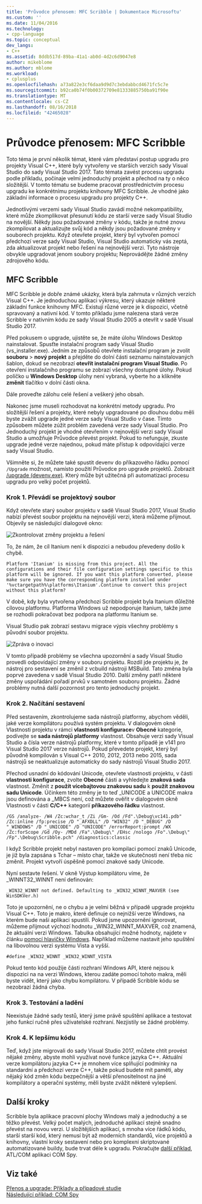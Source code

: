 ```yaml
---
title: 'Průvodce přenosem: MFC Scribble | Dokumentace Microsoftu'
ms.custom: ''
ms.date: 11/04/2016
ms.technology:
- cpp-language
ms.topic: conceptual
dev_langs:
- C++
ms.assetid: 8ddb517d-89ba-41a1-ab0d-4d2c6d9047e8
author: mikeblome
ms.author: mblome
ms.workload:
- cplusplus
ms.openlocfilehash: a73a822e3cf6daa9d9d7c3ebdabbcd4671fc5c7e
ms.sourcegitcommit: b92ca0b74f0b00372709e81333885750ba91f90e
ms.translationtype: MT
ms.contentlocale: cs-CZ
ms.lasthandoff: 08/16/2018
ms.locfileid: "42465028"
---
```

# <a name="porting-guide-mfc-scribble"></a>Průvodce přenosem: MFC Scribble
Toto téma je první několik témat, které vám představí postup upgradu pro projekty Visual C++, které byly vytvořeny ve starších verzích sady Visual Studio do sady Visual Studio 2017. Tato témata zavést procesu upgradu podle příkladu, počínaje velmi jednoduchý projekt a přechod na ty o něco složitější. V tomto tématu se budeme pracovat prostřednictvím procesu upgradu ke konkrétnímu projektu knihovny MFC Scribble. Je vhodné jako základní informace o procesu upgradu pro projekty C++.  
  
Jednotlivými verzemi sady Visual Studio zavádí možné nekompatibility, které může zkomplikovat přesunutí kódu ze starší verze sady Visual Studio na novější. Někdy jsou požadované změny v kódu, takže je nutné znovu zkompilovat a aktualizujte svůj kód a někdy jsou požadované změny v souborech projektu. Když otevřete projekt, který byl vytvořen pomocí předchozí verze sady Visual Studio, Visual Studio automaticky vás zeptá, zda aktualizovat projekt nebo řešení na nejnovější verzi. Tyto nástroje obvykle upgradovat jenom soubory projektu; Neprovádějte žádné změny zdrojového kódu.  
  
## <a name="mfc-scribble"></a>MFC Scribble  
 
MFC Scribble je dobře známé ukázky, která byla zahrnuta v různých verzích Visual C++. Je jednoduchou aplikaci výkresu, který ukazuje některé základní funkce knihovny MFC. Existují různé verze je k dispozici, včetně spravovaný a nativní kód. V tomto příkladu jsme nalezena stará verze Scribble v nativním kódu ze sady Visual Studio 2005 a otevřít v sadě Visual Studio 2017.  
  
Před pokusem o upgrade, ujistěte se, že máte úlohu Windows Desktop nainstalovat. Spusťte instalační program sady Visual Studio (vs_installer.exe). Jedním ze způsobů otevřete instalační program je zvolit **souboru** > **nový projekt** a přejděte do dolní části seznamu nainstalovaných šablon, dokud se nezobrazí **otevřít instalační program Visual Studio**. Po otevření instalačního programu se zobrazí všechny dostupné úlohy. Pokud políčko u **Windows Desktop** úlohy není vybraná, vyberte ho a klikněte **změnit** tlačítko v dolní části okna. 

Dále proveďte zálohu celé řešení a veškerý jeho obsah. 
 
Nakonec jsme museli rozhodovat na konkrétní metody upgradu. Pro složitější řešení a projekty, které nebyly upgradované po dlouhou dobu měli byste zvážit upgrade jedné verze sady Visual Studio v čase. Tímto způsobem můžete zúžit problém zavedená verze sady Visual Studio. Pro Jednoduchý projekt je vhodné otevřením v nejnovější verzi sady Visual Studio a umožňuje Průvodce převést projekt. Pokud to nefunguje, zkuste upgrade jedné verze najednou, pokud máte přístup k odpovídající verze sady Visual Studio.  
  
Všimněte si, že můžete také spustit devenv do příkazového řádku pomocí `/Upgrade` možnost, namísto použití Průvodce pro upgrade projektů. Zobrazit [/upgrade (devenv.exe)](/visualstudio/ide/reference/upgrade-devenv-exe). Který může být užitečná při automatizaci procesu upgradu pro velký počet projektů.  
  
### <a name="step-1-converting-the-project-file"></a>Krok 1. Převádí se projektový soubor  
Když otevřete starý soubor projektu v sadě Visual Studio 2017, Visual Studio nabízí převést soubor projektu na nejnovější verzi, která můžeme přijmout. Objevily se následující dialogové okno:  
  
![Zkontrolovat změny projektu a řešení](../porting/media/scribbleprojectupgrade.PNG "ScribbleProjectUpgrade")  
  
To, že nám, že cíl Itanium není k dispozici a nebudou převedeny došlo k chybě.  
  
```Output  
Platform 'Itanium' is missing from this project. All the configurations and their file configuration settings specific to this platform will be ignored. If you want this platform converted, please make sure you have the corresponding platform installed under '%vctargetpath%\platforms\Itanium'.Continue to convert this project without this platform?  
```  
  
V době, kdy byla vytvořena předchozí Scribble projekt byla Itanium důležité cílovou platformu. Platforma Windows už nepodporuje Itanium, takže jsme se rozhodli pokračovat bez podpora na platformu Itanium se.  
  
Visual Studio pak zobrazí sestavu migrace výpis všechny problémy s původní soubor projektu.  
  
![Zpráva o inovaci](../porting/media/scribblemigrationreport.PNG "ScribbleMigrationReport")  
  
V tomto případě problémy se všechna upozornění a sady Visual Studio provedli odpovídající změny v souboru projektu. Rozdíl jde projektu je, že nástroj pro sestavení se změnil z vcbuild nástroji MSBuild. Tato změna byla poprvé zavedena v sadě Visual Studio 2010. Další změny patří některé změny uspořádání pořadí prvků v samotném souboru projektu. Žádné problémy nutná další pozornost pro tento jednoduchý projekt.  
  
### <a name="step-2-getting-it-to-build"></a>Krok 2. Načítání sestavení  
Před sestavením, zkontrolujeme sada nástrojů platformy, abychom věděli, jaké verze kompilátoru používá systém projektu. V dialogovém okně Vlastnosti projektu v rámci **vlastnosti konfigurace**v **Obecné** kategorie, podívejte se **sada nástrojů platformy** vlastnost. Obsahuje verzi sady Visual Studio a čísla verze nástrojů platformy, které v tomto případě je v141 pro Visual Studio 2017 verze nástrojů. Pokud převedete projekt, který byl původně kompilován s Visual C++ 2010, 2012, 2013 nebo 2015, sada nástrojů se neaktualizuje automaticky do sady nástrojů Visual Studio 2017.   
  
Přechod usnadní do kódování Unicode, otevřete vlastnosti projektu, v části **vlastnosti konfigurace**, zvolte **Obecné** části a vyhledejte **znaková sada** vlastnost. Změnit z **použít vícebajtovou znakovou sadu** k **použít znakovou sadu Unicode**. Účinkem této změny je to teď _UNICODE a UNICODE makra jsou definována a _MBCS není, což můžete ověřit v dialogovém okně Vlastnosti v části **C/C++** kategorií **příkazového řádku** vlastnost.  
  
```Output  
/GS /analyze- /W4 /Zc:wchar_t /Zi /Gm- /Od /Fd".\Debug\vc141.pdb" /Zc:inline /fp:precise /D "_AFXDLL" /D "WIN32" /D "_DEBUG" /D "_WINDOWS" /D "_UNICODE" /D "UNICODE" /errorReport:prompt /WX /Zc:forScope /Gd /Oy- /MDd /Fa".\Debug\" /EHsc /nologo /Fo".\Debug\" /Fp".\Debug\Scribble.pch" /diagnostics:classic 
```  
  
I když Scribble projekt nebyl nastaven pro kompilaci pomocí znaků Unicode, je již byla zapsána s Tchar – místo char, takže ve skutečnosti není třeba nic změnit. Projekt vytvoří úspěšně pomocí znakové sady Unicode.  
  
Nyní sestavte řešení. V okně Výstup kompilátoru víme, že _WINNT32_WINNT není definován:  
  
```Output  
_WIN32_WINNT not defined. Defaulting to _WIN32_WINNT_MAXVER (see WinSDKVer.h)  
```  
  
 Toto je upozornění, ne o chybu a je velmi běžná v případě upgrade projektu Visual C++. Toto je makro, které definuje co nejnižší verze Windows, na kterém bude naši aplikaci spustili. Pokud jsme upozornění ignorovat, můžeme přijmout výchozí hodnotu _WIN32_WINNT_MAXVER, což znamená, že aktuální verzi Windows. Tabulka obsahující možné hodnoty, najdete v článku [pomocí hlavičky Windows](/windows/desktop/WinProg/using-the-windows-headers). Například můžeme nastavit jeho spuštění na libovolnou verzi systému Vista a vyšší.  
  
```  
#define _WIN32_WINNT _WIN32_WINNT_VISTA  
```  
  
Pokud tento kód použije části rozhraní Windows API, které nejsou k dispozici na na verzi Windows, kterou zadáte pomocí tohoto makra, měli byste vidět, který jako chybu kompilátoru. V případě Scribble kódu se nezobrazí žádná chyba.  
  
### <a name="step-3-testing-and-debugging"></a>Krok 3. Testování a ladění  
Neexistuje žádné sady testů, který jsme právě spuštění aplikace a testovat jeho funkcí ručně přes uživatelské rozhraní. Nezjistily se žádné problémy.  
  
### <a name="step-4-improve-the-code"></a>Krok 4. K lepšímu kódu  
Teď, když jste migrovali do sady Visual Studio 2017, můžete chtít provést nějaké změny, abyste mohli využívat nové funkce jazyka C++. Aktuální verze kompilátoru jazyka C++ je mnohem více splňující podmínky na standardní a předchozí verze C++, takže pokud budete mít paměti, aby nějaký kód změn kódu bezpečnější a větší přenositelnost na jiné kompilátory a operační systémy, měli byste zvážit některé vylepšení.  
  
## <a name="next-steps"></a>Další kroky  
 
Scribble byla aplikace pracovní plochy Windows malý a jednoduchý a se těžko převést. Velký počet malých, jednoduché aplikací stejně snadno převést na novou verzi.  U složitějších aplikací, s mnoha více řádků kódu, starší starší kód, který nemusí být až moderních standardů, více projektů a knihovny, vlastní kroky sestavení nebo pro komplexní skriptované automatizované buildy, bude trvat déle k upgradu. Pokračujte [další příklad](../porting/porting-guide-com-spy.md), ATL/COM aplikaci COM Spy.  
  
## <a name="see-also"></a>Viz také  
 
[Přenos a upgrade: Příklady a případové studie](../porting/porting-and-upgrading-examples-and-case-studies.md)   
[Následující příklad: COM Spy](../porting/porting-guide-com-spy.md)